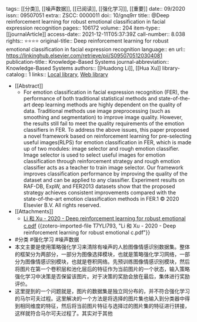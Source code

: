 tags:: [[分类]], [[噪声数据]], [[已阅读]], [[强化学习]], [[重要]]
date:: 09/2020
issn:: 09507051
extra:: ZSCC: 0000011
doi:: 10/gnq9rr
title:: @Deep reinforcement learning for robust emotional classification in facial expression recognition
pages:: 106172
volume:: 204
item-type:: [[journalArticle]]
access-date:: 2021-12-11T05:37:39Z
call-number:: 8.038
rights:: ⭐⭐⭐⭐
original-title:: Deep reinforcement learning for robust emotional classification in facial expression recognition
language:: en
url:: https://linkinghub.elsevier.com/retrieve/pii/S0950705120304081
publication-title:: Knowledge-Based Systems
journal-abbreviation:: Knowledge-Based Systems
authors:: [[Huadong Li]], [[Hua Xu]]
library-catalog:: 1
links:: [Local library](zotero://select/library/items/2MISUPF4), [Web library](https://www.zotero.org/users/8746250/items/2MISUPF4)

- [[Abstract]]
	- For emotion classification in facial expression recognition (FER), the performance of both traditional statistical methods and state-of-the-art deep learning methods are highly dependent on the quality of data. Traditional methods use image preprocessing (such as smoothing and segmentation) to improve image quality. However, the results still fail to meet the quality requirements of the emotion classifiers in FER. To address the above issues, this paper proposed a novel framework based on reinforcement learning for pre-selecting useful images(RLPS) for emotion classification in FER, which is made up of two modules: image selector and rough emotion classifier. Image selector is used to select useful images for emotion classification through reinforcement strategy and rough emotion classifier acts as a teacher to train image selector. Our framework improves classification performance by improving the quality of the dataset and can be applied to any classifier. Experiment results on RAF-DB, ExpW, and FER2013 datasets show that the proposed strategy achieves consistent improvements compared with the state-of-the-art emotion classification methods in FER.1 © 2020 Elsevier B.V. All rights reserved.
- [[Attachments]]
	- [Li 和 Xu - 2020 - Deep reinforcement learning for robust emotional c.pdf](zotero://select/library/items/T7YLI793) {{zotero-imported-file T7YLI793, "Li 和 Xu - 2020 - Deep reinforcement learning for robust emotional c.pdf"}}
- #分类 #强化学习 #噪声数据
- 本文主要是使用策略强化学习来清除有噪声的人脸图像情感识别数据集。整体的框架分为两部分，一部分为图像选择模块，也就是策略强化学习网络，一部分为图像情感识别模块，也就是卷积网络。先预训练图像情感识别模块，然后将图片在第一个卷积层和池化层后的特征作为当前图片的一个状态，输入策略强化学习中决策是否保留该图片。对于决策的奖励会放在最后，集体进行奖励评价。
- 这里提到的一个问题就是，图片的数据集是独立同分布的，并不符合强化学习的马尔可夫过程。这里解决的一个方法是将选择的图片集也输入到分类器中得到相同维度的特征，然后将当前图片特征与选择过的图片集的特征进行拼接，这样就符合马尔可夫过程了。其实对于其他